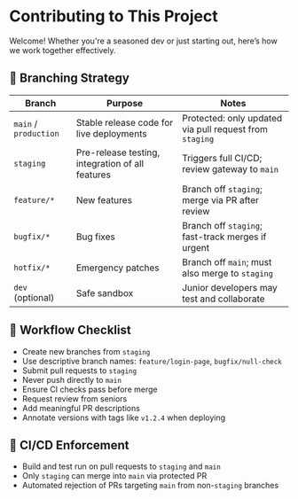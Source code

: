 # Contributing to This Project

Welcome! Whether you're a seasoned dev or just starting out, here’s how we work together effectively.

## 🌿 Branching Strategy

| Branch        | Purpose                                         | Notes                                                                 |
|---------------|--------------------------------------------------|-----------------------------------------------------------------------|
| `main` / `production` | Stable release code for live deployments      | Protected: only updated via pull request from `staging`               |
| `staging`     | Pre-release testing, integration of all features | Triggers full CI/CD; review gateway to `main`                         |
| `feature/*`   | New features                                     | Branch off `staging`; merge via PR after review                       |
| `bugfix/*`    | Bug fixes                                        | Branch off `staging`; fast-track merges if urgent                     |
| `hotfix/*`    | Emergency patches                                | Branch off `main`; must also merge to `staging`                       |
| `dev` (optional) | Safe sandbox                                   | Junior developers may test and collaborate                            |

## 🧭 Workflow Checklist

- Create new branches from `staging`
- Use descriptive branch names: `feature/login-page`, `bugfix/null-check`
- Submit pull requests to `staging`
- Never push directly to `main`
- Ensure CI checks pass before merge
- Request review from seniors
- Add meaningful PR descriptions
- Annotate versions with tags like `v1.2.4` when deploying

## 🚀 CI/CD Enforcement

- Build and test run on pull requests to `staging` and `main`
- Only `staging` can merge into `main` via protected PR
- Automated rejection of PRs targeting `main` from non-`staging` branches
